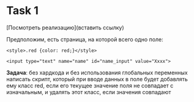 # Task 1

[Посмотреть реализацию](вставить ссылку)

Предположим, есть страница, на которой всего одно поле:

`<style>.red {color: red;}</style>`

`<input type="text" name="name" id="name_input" value="Xxxx">`

**Задача**: без хардкода и без использования глобальных переменных написать скрипт, который при вводе данных в поле будет добавлять ему класс red, если его текущее значение поля не совпадает с изначальным, и удалять этот класс, если значения совпадают

